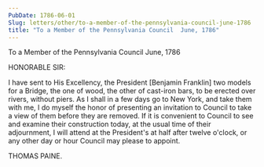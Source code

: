 ```yaml
---
PubDate: 1786-06-01
Slug: letters/other/to-a-member-of-the-pennsylvania-council-june-1786
title: "To a Member of the Pennsylvania Council  June, 1786"
---
```


   To a Member of the Pennsylvania Council  June, 1786

   HONORABLE SIR:

   I have sent to His Excellency, the President [Benjamin Franklin] two
   models for a Bridge, the one of wood, the other of cast-iron bars, to be
   erected over rivers, without piers. As I shall in a few days go to New
   York, and take them with me, I do myself the honor of presenting an
   invitation to Council to take a view of them before they are removed. If
   it is convenient to Council to see and examine their construction today,
   at the usual time of their adjournment, I will attend at the President's
   at half after twelve o'clock, or any other day or hour Council may please
   to appoint.

   THOMAS PAINE.


